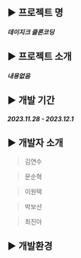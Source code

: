 ## ▶️ 프로젝트 명

##### 데이지크 클론코딩


## ▶️ 프로젝트 소개

##### 내용없음

## ▶️ 개발 기간

##### 2023.11.28 - 2023.12.1


## ▶️ 개발자 소개

> 김연수 



> 문순혁



> 이원택



> 박보선



> 최진아



## ▶️ 개발환경
